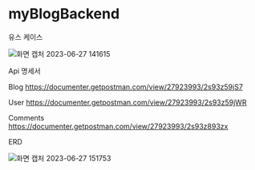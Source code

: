 # myBlogBackend
유스 케이스

![화면 캡처 2023-06-27 141615](https://github.com/hjh3229/myBlog/assets/110877415/ce20e7f0-fa80-411a-975a-69fb7ae2d946)


Api 명세서

Blog
https://documenter.getpostman.com/view/27923993/2s93z59jS7


User
https://documenter.getpostman.com/view/27923993/2s93z59jWR


Comments
https://documenter.getpostman.com/view/27923993/2s93z893zx


ERD

![화면 캡처 2023-06-27 151753](https://github.com/hjh3229/myBlog/assets/110877415/31e15263-874e-47fd-890e-8f4be2433730)
